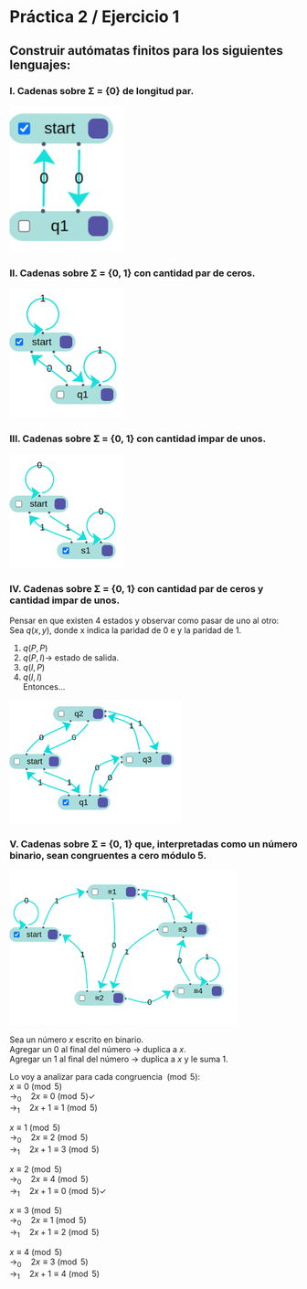 # Práctica 2 / Ejercicio 1  
## Construir autómatas finitos para los siguientes lenguajes:  
### I. Cadenas sobre Σ = {0} de longitud par.  
<img src="./Images/1ej1.png" style="width: 200px;">

### II. Cadenas sobre Σ = {0, 1} con cantidad par de ceros.  
<img src="./Images/1ej2.png" style="width: 200px;">

### III. Cadenas sobre Σ = {0, 1} con cantidad impar de unos.  
<img src="./Images/1ej3.png" style="width: 200px;">

### IV. Cadenas sobre Σ = {0, 1} con cantidad par de ceros y cantidad impar de unos.  
Pensar en que existen 4 estados y observar como pasar de uno al otro:  
Sea $q(x,y)$, donde x indica la paridad de 0 e y la paridad de 1.  
1. $q(P,P)$  
2. $q(P,I) \to$ estado de salida.  
3. $q(I,P)$  
4. $q(I,I)$  
Entonces...  
<img src="./Images/1ej4.png" style="width: 300px;">

### V. Cadenas sobre Σ = {0, 1} que, interpretadas como un número binario, sean congruentes a cero módulo 5.  
<img src="./Images/1ej5new.png" style="width: 400px;">

Sea un número $x$ escrito en binario.  
Agregar un 0 al final del número $\to$ duplica a $x$.  
Agregar un 1 al final del número $\to$ duplica a $x$ y le suma $1$.  

Lo voy a analizar para cada congruencia $\pmod{5}$:  
$x \equiv 0 \pmod{5}$ \
$\rightarrow_0 \quad 2x \equiv 0 \pmod{5} \checkmark$ \
$\rightarrow_1 \quad 2x + 1 \equiv 1 \pmod{5}$

$x \equiv 1 \pmod{5}$ \
$\rightarrow_0 \quad 2x \equiv 2 \pmod{5}$ \
$\rightarrow_1 \quad 2x + 1  \equiv 3 \pmod{5}$

$x \equiv 2 \pmod{5}$ \
$\rightarrow_0 \quad 2x \equiv 4 \pmod{5}$ \
$\rightarrow_1 \quad 2x + 1 \equiv 0 \pmod{5} \checkmark$

$x \equiv 3 \pmod{5}$ \
$\rightarrow_0 \quad 2x \equiv 1 \pmod{5}$ \
$\rightarrow_1 \quad 2x + 1 \equiv 2 \pmod{5}$

$x \equiv 4 \pmod{5}$ \
$\rightarrow_0 \quad 2x \equiv 3 \pmod{5}$ \
$\rightarrow_1 \quad 2x + 1 \equiv 4 \pmod{5}$  


